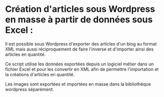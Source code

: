 # Création d'articles sous Wordpress en masse à partir de données sous Excel :

Il est possible sous Wordpress d'exporter des articles d'un blog au format XML mais aussi réciproquement de faire l'inverse et d'importer ainsi des articles en quantité.

Ce script utilise les données exportées depuis un logiciel métier dans un fichier Excel et pour les convertir en XML afin de permettre l'importation et la créations d'articles en quantité. 

Les images sont exportées et importées en masse dans la bibliothèque wordpress séparément.


